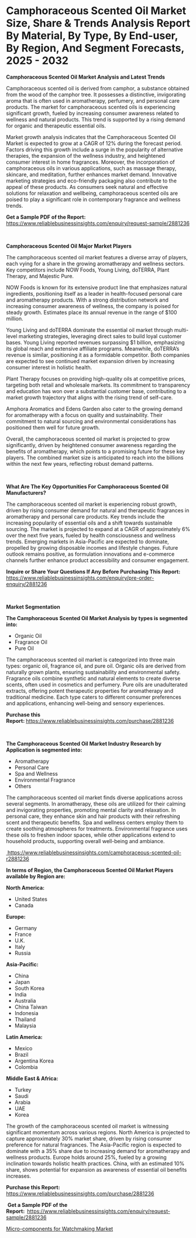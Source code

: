 <p><h1>Camphoraceous Scented Oil Market Size, Share & Trends Analysis Report By Material, By Type, By End-user, By Region, And Segment Forecasts, 2025 - 2032</h1></p><p><strong>Camphoraceous Scented Oil Market Analysis and Latest Trends</strong></p>
<p><p>Camphoraceous scented oil is derived from camphor, a substance obtained from the wood of the camphor tree. It possesses a distinctive, invigorating aroma that is often used in aromatherapy, perfumery, and personal care products. The market for camphoraceous scented oils is experiencing significant growth, fueled by increasing consumer awareness related to wellness and natural products. This trend is supported by a rising demand for organic and therapeutic essential oils.</p><p>Market growth analysis indicates that the Camphoraceous Scented Oil Market is expected to grow at a CAGR of 12% during the forecast period. Factors driving this growth include a surge in the popularity of alternative therapies, the expansion of the wellness industry, and heightened consumer interest in home fragrances. Moreover, the incorporation of camphoraceous oils in various applications, such as massage therapy, skincare, and meditation, further enhances market demand. Innovative marketing strategies and eco-friendly packaging also contribute to the appeal of these products. As consumers seek natural and effective solutions for relaxation and wellbeing, camphoraceous scented oils are poised to play a significant role in contemporary fragrance and wellness trends.</p></p>
<p><strong>Get a Sample PDF of the Report:&nbsp;</strong> <a href="https://www.reliablebusinessinsights.com/enquiry/request-sample/2881236?utm_campaign=3079&utm_medium=2&utm_source=Github&utm_content=ia&utm_term=12032025&utm_id=camphoraceous-scented-oil">https://www.reliablebusinessinsights.com/enquiry/request-sample/2881236</a></p>
<p>&nbsp;</p>
<p><strong>Camphoraceous Scented Oil Major Market Players</strong></p>
<p><p>The camphoraceous scented oil market features a diverse array of players, each vying for a share in the growing aromatherapy and wellness sectors. Key competitors include NOW Foods, Young Living, doTERRA, Plant Therapy, and Majestic Pure. </p><p>NOW Foods is known for its extensive product line that emphasizes natural ingredients, positioning itself as a leader in health-focused personal care and aromatherapy products. With a strong distribution network and increasing consumer awareness of wellness, the company is poised for steady growth. Estimates place its annual revenue in the range of $100 million.</p><p>Young Living and doTERRA dominate the essential oil market through multi-level marketing strategies, leveraging direct sales to build loyal customer bases. Young Living reported revenues surpassing $1 billion, emphasizing its global reach and extensive affiliate programs. Meanwhile, doTERRA’s revenue is similar, positioning it as a formidable competitor. Both companies are expected to see continued market expansion driven by increasing consumer interest in holistic health.</p><p>Plant Therapy focuses on providing high-quality oils at competitive prices, targeting both retail and wholesale markets. Its commitment to transparency and education has won over a substantial customer base, contributing to a market growth trajectory that aligns with the rising trend of self-care.</p><p>Amphora Aromatics and Edens Garden also cater to the growing demand for aromatherapy with a focus on quality and sustainability. Their commitment to natural sourcing and environmental considerations has positioned them well for future growth.</p><p>Overall, the camphoraceous scented oil market is projected to grow significantly, driven by heightened consumer awareness regarding the benefits of aromatherapy, which points to a promising future for these key players. The combined market size is anticipated to reach into the billions within the next few years, reflecting robust demand patterns.</p></p>
<p>&nbsp;</p>
<p><strong>What Are The Key Opportunities For Camphoraceous Scented Oil Manufacturers?</strong></p>
<p><p>The camphoraceous scented oil market is experiencing robust growth, driven by rising consumer demand for natural and therapeutic fragrances in aromatherapy and personal care products. Key trends include the increasing popularity of essential oils and a shift towards sustainable sourcing. The market is projected to expand at a CAGR of approximately 6% over the next five years, fueled by health consciousness and wellness trends. Emerging markets in Asia-Pacific are expected to dominate, propelled by growing disposable incomes and lifestyle changes. Future outlook remains positive, as formulation innovations and e-commerce channels further enhance product accessibility and consumer engagement.</p></p>
<p><strong>Inquire or Share Your Questions If Any Before Purchasing This Report:</strong> <a href="https://www.reliablebusinessinsights.com/enquiry/pre-order-enquiry/2881236?utm_campaign=3079&utm_medium=2&utm_source=Github&utm_content=ia&utm_term=12032025&utm_id=camphoraceous-scented-oil">https://www.reliablebusinessinsights.com/enquiry/pre-order-enquiry/2881236</a></p>
<p>&nbsp;</p>
<p><strong>Market Segmentation</strong></p>
<p><strong>The Camphoraceous Scented Oil Market Analysis by types is segmented into:</strong></p>
<p><ul><li>Organic Oil</li><li>Fragrance Oil</li><li>Pure Oil</li></ul></p>
<p><p>The camphoraceous scented oil market is categorized into three main types: organic oil, fragrance oil, and pure oil. Organic oils are derived from naturally grown plants, ensuring sustainability and environmental safety. Fragrance oils combine synthetic and natural elements to create diverse scents, often used in cosmetics and perfumery. Pure oils are unadulterated extracts, offering potent therapeutic properties for aromatherapy and traditional medicine. Each type caters to different consumer preferences and applications, enhancing well-being and sensory experiences.</p></p>
<p><strong>Purchase this Report:&nbsp;</strong><a href="https://www.reliablebusinessinsights.com/purchase/2881236?utm_campaign=3079&utm_medium=2&utm_source=Github&utm_content=ia&utm_term=12032025&utm_id=camphoraceous-scented-oil">https://www.reliablebusinessinsights.com/purchase/2881236</a></p>
<p>&nbsp;</p>
<p><strong>The Camphoraceous Scented Oil Market Industry Research by Application is segmented into:</strong></p>
<p><ul><li>Aromatherapy</li><li>Personal Care</li><li>Spa and Wellness</li><li>Environmental Fragrance</li><li>Others</li></ul></p>
<p><p>The camphoraceous scented oil market finds diverse applications across several segments. In aromatherapy, these oils are utilized for their calming and invigorating properties, promoting mental clarity and relaxation. In personal care, they enhance skin and hair products with their refreshing scent and therapeutic benefits. Spa and wellness centers employ them to create soothing atmospheres for treatments. Environmental fragrance uses these oils to freshen indoor spaces, while other applications extend to household products, supporting overall well-being and ambiance.</p></p>
<p><a href="https://www.reliablebusinessinsights.com/camphoraceous-scented-oil-r2881236?utm_campaign=3079&utm_medium=2&utm_source=Github&utm_content=ia&utm_term=12032025&utm_id=camphoraceous-scented-oil">&nbsp;https://www.reliablebusinessinsights.com/camphoraceous-scented-oil-r2881236</a></p>
<p><strong>In terms of Region, the Camphoraceous Scented Oil Market Players available by Region are:</strong></p>
<p>
    <p> <strong> North America: </strong>
        <ul>
            <li>United States</li>
            <li>Canada</li>
        </ul>
        </p> 
    <p> <strong> Europe: </strong>
        <ul>
            <li>Germany</li>
            <li>France</li>
            <li>U.K.</li>
            <li>Italy</li>
            <li>Russia</li>
        </ul>
        </p> 
    <p> <strong> Asia-Pacific: </strong>
        <ul>
            <li>China</li>
            <li>Japan</li>
            <li>South Korea</li>
            <li>India</li>
            <li>Australia</li>
            <li>China Taiwan</li>
            <li>Indonesia</li>
            <li>Thailand</li>
            <li>Malaysia</li>
        </ul>
        </p> 
    <p> <strong> Latin America: </strong>
        <ul>
            <li>Mexico</li>
            <li>Brazil</li>
            <li>Argentina Korea</li>
            <li>Colombia</li>
        </ul>
        </p> 
    <p> <strong> Middle East & Africa: </strong>
        <ul>
            <li>Turkey</li>
            <li>Saudi</li>
            <li>Arabia</li>
            <li>UAE</li>
            <li>Korea</li>
        </ul>
    </p>
    </p>
<p><p>The growth of the camphoraceous scented oil market is witnessing significant momentum across various regions. North America is projected to capture approximately 30% market share, driven by rising consumer preference for natural fragrances. The Asia-Pacific region is expected to dominate with a 35% share due to increasing demand for aromatherapy and wellness products. Europe holds around 25%, fueled by a growing inclination towards holistic health practices. China, with an estimated 10% share, shows potential for expansion as awareness of essential oil benefits increases.</p></p>
<p><strong>Purchase this Report: </strong><a href="https://www.reliablebusinessinsights.com/purchase/2881236?utm_campaign=3079&utm_medium=2&utm_source=Github&utm_content=ia&utm_term=12032025&utm_id=camphoraceous-scented-oil">https://www.reliablebusinessinsights.com/purchase/2881236</a></p>
<p>&nbsp;<strong>Get a Sample PDF of the Report:&nbsp;&nbsp;</strong><a href="https://www.reliablebusinessinsights.com/enquiry/request-sample/2881236?utm_campaign=3079&utm_medium=2&utm_source=Github&utm_content=ia&utm_term=12032025&utm_id=camphoraceous-scented-oil">https://www.reliablebusinessinsights.com/enquiry/request-sample/2881236</a></p>
<p><strong></strong></p>
<p><p><a href="https://github.com/nacarnzina/Market-Research-Report-List-1/blob/main/micro-components-for-watchmaking-market.md?utm_campaign=3079&utm_medium=2&utm_source=Github&utm_content=ia&utm_term=12032025&utm_id=camphoraceous-scented-oil">Micro-components for Watchmaking Market</a></p></p>
